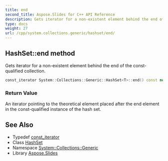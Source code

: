 ```yaml
---
title: end
second_title: Aspose.Slides for C++ API Reference
description: Gets iterator for a non-existent element behind the end of the const-qualified collection.
type: docs
weight: 27
url: /cpp/system.collections.generic/hashset/end/
---
```

## HashSet::end method


Gets iterator for a non-existent element behind the end of the const-qualified collection.

```cpp
const_iterator System::Collections::Generic::HashSet<T>::end() const noexcept
```


### Return Value

An iterator pointing to the theoretical element placed after the end element in the const-qualified instance of the hash set.

## See Also

* Typedef [const_iterator](../const_iterator/)
* Class [HashSet](../)
* Namespace [System::Collections::Generic](../../)
* Library [Aspose.Slides](../../../)
